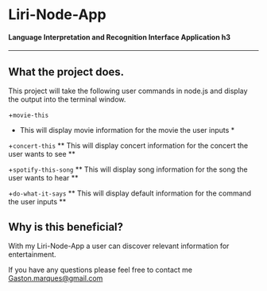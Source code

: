 # Liri-Node-App
#### Language Interpretation and Recognition Interface Application h3
--------------------------------------------------------------
What the project does.
--------------------------------------------------------------
This project will take the following user commands in node.js and display the output into the terminal window.

+`movie-this` 
* This will display movie information for the movie the user inputs *

+`concert-this`
** This will display concert information for the concert the user wants to see **

+`spotify-this-song`
** This will display song information for the song the user wants to hear **

+`do-what-it-says`
** This will display default information for the command the user inputs **

Why is this beneficial?
--------------------------------------------------------------
With my Liri-Node-App a user can discover relevant information for entertainment.

If you have any questions please feel free to contact me Gaston.marques@gmail.com
